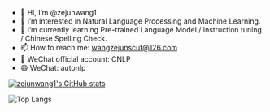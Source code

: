 - 👋 Hi, I’m @zejunwang1
- 👀 I’m interested in Natural Language Processing and Machine Learning.
- 🌱 I’m currently learning Pre-trained Language Model / instruction tuning / Chinese Spelling Check.
- 📫 How to reach me: wangzejunscut@126.com
- 💞️ WeChat official account: CNLP
- 😄 WeChat: autonlp

<!---
![GitHub stats](https://github-readme-stats-git-masterrstaa-rickstaa.vercel.app/api?username=zejunwang1&show_icons=true&theme=radical)
--->

[![zejunwang1's GitHub stats](https://github-readme-stats-git-masterorgs-github-readme-stats-team.vercel.app/api?username=zejunwang1&hide=prs)](https://github.com/anuraghazra/github-readme-stats)

![Top Langs](https://github-readme-stats-git-masterrstaa-rickstaa.vercel.app/api/top-langs/?username=zejunwang1&langs_count=4&theme=radical&hide=javascript,go,html,css,tex,Roff)

<!---
zejunwang1/zejunwang1 is a ✨ special ✨ repository because its `README.md` (this file) appears on your GitHub profile.
You can click the Preview link to take a look at your changes.
--->
